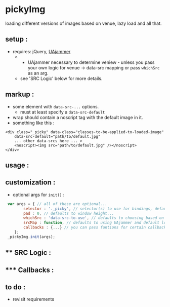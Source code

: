 pickyImg
========
loading different versions of images based on venue, lazy load and all that.


setup :
-----------
- requires: jQuery, [UAjammer](https://github.com/beechertrouble/UAjammer)
	- * UAjammer necessary to determine veniew - unless you pass your own logic for venue -> data-src mapping or pass <code>whichSrc</code> as an arg.
	- see 'SRC Logic' below for more details.


markup :
-----------
- some element with <code>data-src-...</code> options.
	- must at least specify a <code>data-src-default</code>  
- wrap should contain a noscript tag with the default image in it.
- something like this :
```
<div class="_picky" data-class="classes-to-be-applied-to-loaded-image" 
	data-src-default="path/to/default.jpg" 
	... other data-srcs here ... >
	<noscript><img src="path/to/default.jpg" /></noscript>
</div>
```

usage :
-----------


customization :
-----------
 - optional args for `init()` :
```javascript
 var args = { // all of these are optional...
 		selector : '._picky', // selector(s) to use for bindings, defaults to '._picky' ...
 		pad : 0, // defaults to window height...
 		whichSrc : 'data-src-to-use', // defaults to choosing based on UAjammer venue ** OR 'data-src-default' when no UAjammer is present...
 		srcMap : function, // defaults to using UAjammer and default logic ** ...
 		callbacks : {...} // you can pass funtions for certain callbacks *** ...
 	};
 _pickyImg.init(args);
```

** SRC Logic :
-----------


*** Callbacks :
-----------


to do :
-----------
- revisit requirements
